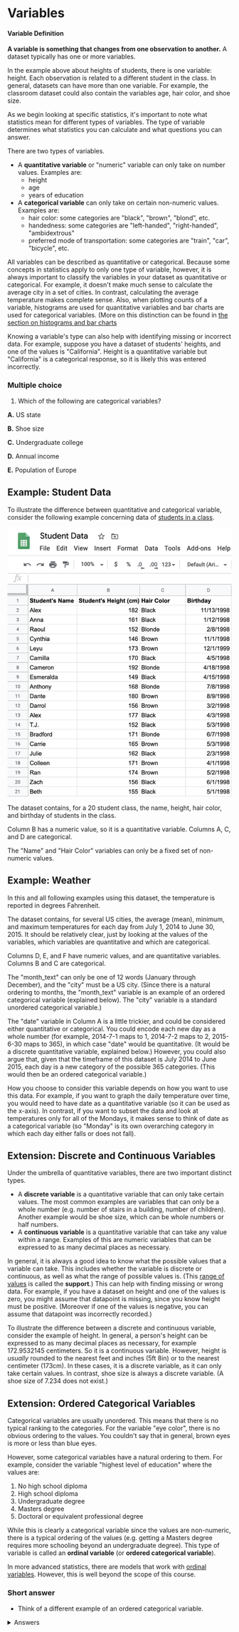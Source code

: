 <!-- Copyright (C)  Google, Runestone Interactive LLC
  This work is licensed under the Creative Commons Attribution-ShareAlike 4.0
  International License. To view a copy of this license, visit
  http://creativecommons.org/licenses/by-sa/4.0/. -->

Variables
=========

#### Variable Definition

**A variable is something that changes from one observation to
another.** A dataset typically has one or more variables.

In the example above about heights of students, there is one variable:
height. Each observation is related to a different student in the class.
In general, datasets can have more than one variable. For example, the
classroom dataset could also contain the variables age, hair color, and
shoe size.

As we begin looking at specific statistics, it's important to note what
statistics mean for different types of variables. The type of variable
determines what statistics you can calculate and what questions you can
answer.

There are two types of variables.

-   A **quantitative variable** or "numeric" variable can only take on
    number values. Examples are:
    -   height
    -   age
    -   years of education
-   A **categorical variable** can only take on certain non-numeric
    values. Examples are:
    -   hair color: some categories are "black", "brown", "blond", etc.
    -   handedness: some categories are "left-handed", "right-handed",
        "ambidextrous"
    -   preferred mode of transportation: some categories are "train",
        "car", "bicycle", etc.

All variables can be described as quantitative or categorical. Because
some concepts in statistics apply to only one type of variable, however,
it is always important to classify the variables in your dataset as
quantitative or categorical. For example, it doesn't make much sense to
calculate the average city in a set of cities. In contrast, calculating
the average temperature makes complete sense. Also, when plotting counts
of a variable, histograms are used for quantitative variables and bar
charts are used for categorical variables. (More on this distinction can
be found in
[the section on histograms and bar charts](../introduction_to_visualizations/histograms_and_bar_charts.md)

Knowing a variable's type can also help with identifying missing or
incorrect data. For example, suppose you have a dataset of students'
heights, and one of the values is "California". Height is a quantitative
variable but "California" is a categorical response, so it is likely
this was entered incorrectly.

### Multiple choice

1. Which of the following are categorical variables?

**A.**   US state

**B.**   Shoe size
    
**C.**   Undergraduate college
    
**D.**   Annual income
    
**E.**   Population of Europe

Example: Student Data
---------------------

To illustrate the difference between quantitative and categorical
variable, consider the following example concerning data of
[students in a class](https://docs.google.com/spreadsheets/d/1SbhCo8ZjEfFmBGwE7TLdsq-mxvMQa3hOmL5DMWF2ZTc/edit?usp=sharing).

![image](figures/sheet_example.png)

The dataset contains, for a 20 student class, the name, height, hair
color, and birthday of students in the class.

Column B has a numeric value, so it is a quantitative variable. Columns
A, C, and D are categorical.

The "Name" and "Hair Color" variables can only be a fixed set of
non-numeric values.

Example: Weather
----------------

In this and all following examples using this dataset,
the temperature is reported in degrees Fahrenheit.

The dataset contains, for several US cities, the average (mean),
minimum, and maximum temperatures for each day from July 1, 2014 to June
30, 2015. It should be relatively clear, just by looking at the values
of the variables, which variables are quantitative and which are
categorical.

Columns D, E, and F have numeric values, and are quantitative variables.
Columns B and C are categorical.

The "month\_text" can only be one of 12 words (January through
December), and the "city" must be a US city. (Since there is a natural
ordering to months, the "month\_text" variable is an example of an
ordered categorical variable (explained below). The "city" variable is a standard unordered categorical
variable.)

The "date" variable in Column A is a little trickier, and could be
considered either quantitative or categorical. You could encode each new
day as a whole number (for example, 2014-7-1 maps to 1, 2014-7-2 maps to
2, 2015-6-30 maps to 365), in which case "date" would be quantitative.
(It would be a discrete quantitative variable, explained below.) However, you
could also argue that, given that the timeframe of this dataset is July 2014 to 
June 2015, each day is a new category of the possible 365 categories. (This 
would then be an ordered categorical variable.)

How you choose to consider this variable depends on how you want to use
this data. For example, if you want to graph the daily temperature over
time, you would need to have date as a quantitative variable (so it can
be used as the x-axis). In contrast, if you want to subset the data and
look at temperatures only for all of the Mondays, it makes sense to
think of date as a categorical variable (so "Monday" is its own
overarching category in which each day either falls or does not fall).

Extension: Discrete and Continuous Variables
--------------------------------------------

Under the umbrella of quantitative variables, there are two important
distinct types.

-   A **discrete variable** is a quantitative variable that can only
    take certain values. The most common examples are variables that can
    only be a whole number (e.g. number of stairs in a building, number
    of children). Another example would be shoe size, which can be whole
    numbers or half numbers.
-   A **continuous variable** is a quantitative variable that can take
    any value within a range. Examples of this are numeric variables
    that can be expressed to as many decimal places as necessary.

In general, it is always a good idea to know what the possible values
that a variable can take. This includes whether the variable is discrete
or continuous, as well as what the range of possible values is. (This
[range of values](https://en.wikipedia.org/wiki/Support_(mathematics))
is called the **support**.) This can help with finding missing or wrong
data. For example, if you have a dataset on height and one of the values
is zero, you might assume that datapoint is missing, since you know
height must be positive. (Moreover if one of the values is negative, you
can assume that datapoint was incorrectly recorded.)

To illustrate the difference between a discrete and continuous variable,
consider the example of height. In general, a person's height can be
expressed to as many decimal places as necessary, for example
172.9532145 centimeters. So it is a continuous variable. However, height
is *usually* rounded to the nearest feet and inches (5ft 8in) or to the
nearest centimeter (173cm). In these cases, it is a discrete variable,
as it can only take certain values. In contrast, shoe size is always a
discrete variable. (A shoe size of 7.234 does not exist.)

Extension: Ordered Categorical Variables 
----------------------------------------

Categorical variables are usually unordered. This means that there is no
typical ranking to the categories. For the variable "eye color", there
is no obvious ordering to the values. You couldn't say that in general,
brown eyes is more or less than blue eyes.

However, some categorical variables have a natural ordering to them. For
example, consider the variable "highest level of education" where the
values are:

1.  No high school diploma
2.  High school diploma
3.  Undergraduate degree
4.  Masters degree
5.  Doctoral or equivalent professional degree

While this is clearly a categorical variable since the values are
non-numeric, there is a typical ordering of the values (e.g. getting a
Masters degree requires more schooling beyond an undergraduate degree).
This type of variable is called an **ordinal variable** (or **ordered
categorical variable**).

In more advanced statistics, there are models that work with [ordinal
variables](https://en.wikipedia.org/wiki/Ordinal_data). However, this is
well beyond the scope of this course.

### Short answer

- Think of a different example of an ordered categorical variable.

<details>
<summary>Answers</summary>
<br>
 
1.  US state, Undergraduate college

</details>